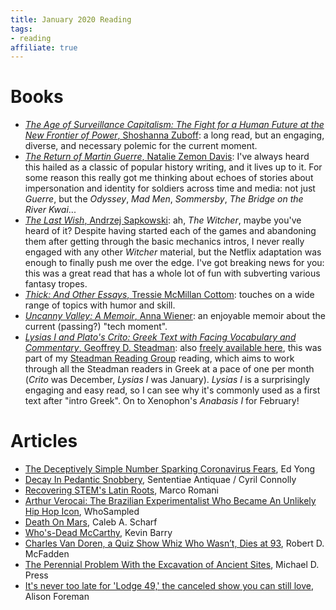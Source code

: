 ```yaml
---
title: January 2020 Reading
tags:
- reading
affiliate: true
---
```


# Books
- [*The Age of Surveillance Capitalism: The Fight for a Human Future at the New Frontier of Power*, Shoshanna Zuboff](https://amzn.to/2ttYIWK): a long read, but an engaging, diverse, and necessary polemic for the current moment.
- [*The Return of Martin Guerre*, Natalie Zemon Davis](https://amzn.to/2OvNzfv): I've always heard this hailed as a classic of popular history writing, and it lives up to it. For some reason this really got me thinking about echoes of stories about impersonation and identity for soldiers across time and media: not just *Guerre*, but the *Odyssey*, *Mad Men*, *Sommersby*, *The Bridge on the River Kwai*...
- [*The Last Wish*, Andrzej Sapkowski](https://amzn.to/31yPdlJ): ah, *The Witcher*, maybe you've heard of it? Despite having started each of the games and abandoning them after getting through the basic mechanics intros, I never really engaged with any other *Witcher* material, but the Netflix adaptation was enough to finally push me over the edge. I've got breaking news for you: this was a great read that has a whole lot of fun with subverting various fantasy tropes.
- [*Thick: And Other Essays*, Tressie McMillan Cottom](https://amzn.to/2Sn7MVR): touches on a wide range of topics with humor and skill.
- [*Uncanny Valley: A Memoir*, Anna Wiener](https://amzn.to/31vkOF9): an enjoyable memoir about the current (passing?) "tech moment".
- [*Lysias I and Plato's Crito: Greek Text with Facing Vocabulary and Commentary*,  Geoffrey D. Steadman](https://amzn.to/31sEI3o): also [freely available here](https://geoffreysteadman.files.wordpress.com/2017/08/lysiascrito-24aug17w.pdf), this was part of my [Steadman Reading Group](https://groups.google.com/forum/#!forum/steadman-greek-reading-group) reading, which aims to work through all the Steadman readers in Greek at a pace of one per month (*Crito* was December, *Lysias I* was January). *Lysias I* is a surprisingly engaging and easy read, so I can see why it's commonly used as a first text after "intro Greek". On to Xenophon's *Anabasis I* for February!

# Articles
- [The Deceptively Simple Number Sparking Coronavirus Fears](https://www.theatlantic.com/science/archive/2020/01/how-fast-and-far-will-new-coronavirus-spread/605632/), Ed Yong
- [Decay In Pedantic Snobbery](https://sententiaeantiquae.com/2020/01/28/decay-in-pedantic-snobbery-2/), Sententiae Antiquae / Cyril Connolly
- [Recovering STEM's Latin Roots](https://medium.com/in-medias-res/rediscovering-stems-latin-roots-f38d81aabaa6), Marco Romani
- [Arthur Verocai: The Brazilian Experimentalist Who Became An Unlikely Hip Hop Icon](https://www.whosampled.com/news/2017/04/24/arthur-verocai-the-brazilian-experimentalist-who-became-an-unlikely-hip-hop-icon/), WhoSampled
- [Death On Mars](https://blogs.scientificamerican.com/life-unbounded/death-on-mars1/), Caleb A. Scharf
- [Who's-Dead McCarthy](https://www.irishtimes.com/culture/books/who-s-dead-mccarthy-a-new-short-story-by-kevin-barry-1.3924884), Kevin Barry
- [Charles Van Doren, a Quiz Show Whiz Who Wasn’t, Dies at 93](https://www.nytimes.com/2019/04/10/obituaries/charles-van-doren-dead.html), Robert D. McFadden
- [The Perennial Problem With the Excavation of Ancient Sites](https://hyperallergic.com/530787/the-perennial-problem-with-the-excavation-of-ancient-sites/), Michael D. Press
- [It's never too late for 'Lodge 49,' the canceled show you can still love](https://mashable.com/article/lodge-49-hulu/), Alison Foreman
